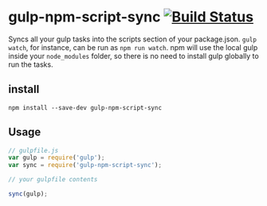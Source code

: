 gulp-npm-script-sync [![Build Status](https://travis-ci.org/austinpray/gulp-npm-script-sync.svg?branch=master)](https://travis-ci.org/austinpray/gulp-npm-script-sync)
====================

Syncs all your gulp tasks into the scripts section of your package.json. `gulp watch`, for instance, can be run as `npm run watch`. npm will use the local gulp inside your `node_modules` folder, so there is no need to install gulp globally to run the tasks.

## install

```
npm install --save-dev gulp-npm-script-sync
```

## Usage

```javascript 
// gulpfile.js
var gulp = require('gulp');
var sync = require('gulp-npm-script-sync');

// your gulpfile contents

sync(gulp);
```
